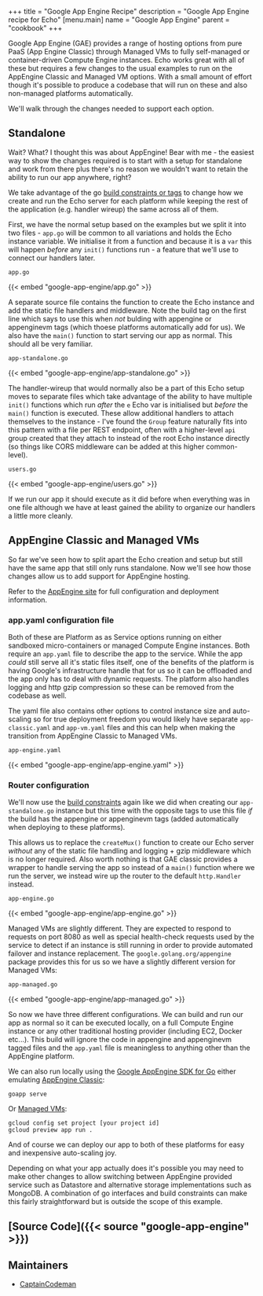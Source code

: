 +++
title = "Google App Engine Recipe"
description = "Google App Engine recipe for Echo"
[menu.main]
  name = "Google App Engine"
  parent = "cookbook"
+++

Google App Engine (GAE) provides a range of hosting options from pure PaaS (App Engine Classic)
through Managed VMs to fully self-managed or container-driven Compute Engine instances. Echo
works great with all of these but requires a few changes to the usual examples to run on the
AppEngine Classic and Managed VM options. With a small amount of effort though it's possible
to produce a codebase that will run on these and also non-managed platforms automatically.

We'll walk through the changes needed to support each option.

## Standalone

Wait? What? I thought this was about AppEngine! Bear with me - the easiest way to show the changes
required is to start with a setup for standalone and work from there plus there's no reason we
wouldn't want to retain the ability to run our app anywhere, right?

We take advantage of the go [build constraints or tags](http://golang.org/pkg/go/build/) to change
how we create and run the Echo server for each platform while keeping the rest of the application
(e.g. handler wireup) the same across all of them.

First, we have the normal setup based on the examples but we split it into two files - `app.go` will
be common to all variations and holds the Echo instance variable. We initialise it from a function
and because it is a `var` this will happen _before_ any `init()` functions run - a feature that we'll
use to connect our handlers later.

`app.go`

{{< embed "google-app-engine/app.go" >}}

A separate source file contains the function to create the Echo instance and add the static
file handlers and middleware. Note the build tag on the first line which says to use this when _not_
bulding with appengine or appenginevm tags (which thoese platforms automatically add for us). We also
have the `main()` function to start serving our app as normal. This should all be very familiar.

`app-standalone.go`

{{< embed "google-app-engine/app-standalone.go" >}}

The handler-wireup that would normally also be a part of this Echo setup moves to separate files which
take advantage of the ability to have multiple `init()` functions which run _after_ the `e` Echo var is
initialised but _before_ the `main()` function is executed. These allow additional handlers to attach
themselves to the instance - I've found the `Group` feature naturally fits into this pattern with a file
per REST endpoint, often with a higher-level `api` group created that they attach to instead of the root
Echo instance directly (so things like CORS middleware can be added at this higher common-level).

`users.go`

{{< embed "google-app-engine/users.go" >}}

If we run our app it should execute as it did before when everything was in one file although we have
at least gained the ability to organize our handlers a little more cleanly.

## AppEngine Classic and Managed VMs

So far we've seen how to split apart the Echo creation and setup but still have the same app that
still only runs standalone. Now we'll see how those changes allow us to add support for AppEngine
hosting.

Refer to the [AppEngine site](https://cloud.google.com/appengine/docs/go/) for full configuration
and deployment information.

### app.yaml configuration file

Both of these are Platform as as Service options running on either sandboxed micro-containers
or managed Compute Engine instances. Both require an `app.yaml` file to describe the app to
the service. While the app _could_ still serve all it's static files itself, one of the benefits
of the platform is having Google's infrastructure handle that for us so it can be offloaded and
the app only has to deal with dynamic requests. The platform also handles logging and http gzip
compression so these can be removed from the codebase as well.

The yaml file also contains other options to control instance size and auto-scaling so for true
deployment freedom you would likely have separate `app-classic.yaml` and `app-vm.yaml` files and
this can help when making the transition from AppEngine Classic to Managed VMs.

`app-engine.yaml`

{{< embed "google-app-engine/app-engine.yaml" >}}

### Router configuration

We'll now use the [build constraints](http://golang.org/pkg/go/build/) again like we did when creating
our `app-standalone.go` instance but this time with the opposite tags to use this file _if_ the build has
the appengine or appenginevm tags (added automatically when deploying to these platforms).

This allows us to replace the `createMux()` function to create our Echo server _without_ any of the
static file handling and logging + gzip middleware which is no longer required. Also worth nothing is
that GAE classic provides a wrapper to handle serving the app so instead of a `main()` function where
we run the server, we instead wire up the router to the default `http.Handler` instead.

`app-engine.go`

{{< embed "google-app-engine/app-engine.go" >}}

Managed VMs are slightly different. They are expected to respond to requests on port 8080 as well
as special health-check requests used by the service to detect if an instance is still running in
order to provide automated failover and instance replacement. The `google.golang.org/appengine`
package provides this for us so we have a slightly different version for Managed VMs:

`app-managed.go`

{{< embed "google-app-engine/app-managed.go" >}}

So now we have three different configurations. We can build and run our app as normal so it can
be executed locally, on a full Compute Engine instance or any other traditional hosting provider
(including EC2, Docker etc...). This build will ignore the code in appengine and appenginevm tagged
files and the `app.yaml` file is meaningless to anything other than the AppEngine platform.

We can also run locally using the [Google AppEngine SDK for Go](https://cloud.google.com/appengine/downloads)
either emulating [AppEngine Classic](https://cloud.google.com/appengine/docs/go/tools/devserver):

    goapp serve

Or [Managed VMs](https://cloud.google.com/appengine/docs/managed-vms/sdk#run-local):

    gcloud config set project [your project id]
    gcloud preview app run .

And of course we can deploy our app to both of these platforms for easy and inexpensive auto-scaling joy.

Depending on what your app actually does it's possible you may need to make other changes to allow
switching between AppEngine provided service such as Datastore and alternative storage implementations
such as MongoDB. A combination of go interfaces and build constraints can make this fairly straightforward
but is outside the scope of this example.  

## [Source Code]({{< source "google-app-engine" >}})

## Maintainers

- [CaptainCodeman](https://github.com/CaptainCodeman)
